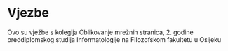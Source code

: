 # Vjezbe
Ovo su vježbe s kolegija Oblikovanje mrežnih stranica, 2. godine preddiplomskog studija Informatologije na Filozofskom fakultetu u Osijeku
